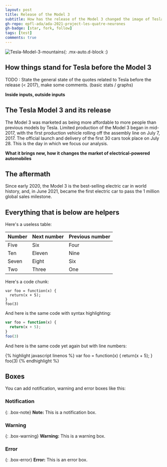 ```yaml
---
layout: post
title: Release of the Model 3
subtitle: How has the release of the Model 3 changed the image of Tesla worldwide ?
gh-repo: epfl-ada/ada-2021-project-les-quatre-neurones
gh-badge: [star, fork, follow]
tags: [test]
comments: true
---
```


![Tesla-Model-3-mountains](https://user-images.githubusercontent.com/91181017/145473176-835ee58e-5649-44fb-845c-9ff25ea62ed1.png){: .mx-auto.d-block :}


## How things stand for Tesla before the Model 3
TODO : State the general state of the quotes related to Tesla before the release (< 2017), make some comments. (basic stats / graphs)

**Inside inputs, outside inputs**


## The Tesla Model 3 and its release
The Model 3 was marketed as being more affordable to more people than previous models by Tesla. Limited production of the Model 3 began in mid-2017, with the first production vehicle rolling off the assembly line on July 7, 2017. The official launch and delivery of the first 30 cars took place on July 28. This is the day in which we focus our analysis.

**What it brings new, how it changes the market of electrical-powered automobiles**

## The aftermath
Since early 2020, the Model 3 is the best-selling electric car in world history, and, in June 2021, became the first electric car to pass the 1 million global sales milestone.

## Everything that is below are helpers


Here's a useless table:

| Number | Next number | Previous number |
| :------ |:--- | :--- |
| Five | Six | Four |
| Ten | Eleven | Nine |
| Seven | Eight | Six |
| Two | Three | One |


Here's a code chunk:

~~~
var foo = function(x) {
  return(x + 5);
}
foo(3)
~~~

And here is the same code with syntax highlighting:

```javascript
var foo = function(x) {
  return(x + 5);
}
foo(3)
```

And here is the same code yet again but with line numbers:

{% highlight javascript linenos %}
var foo = function(x) {
  return(x + 5);
}
foo(3)
{% endhighlight %}

## Boxes
You can add notification, warning and error boxes like this:

### Notification

{: .box-note}
**Note:** This is a notification box.

### Warning

{: .box-warning}
**Warning:** This is a warning box.

### Error

{: .box-error}
**Error:** This is an error box.
